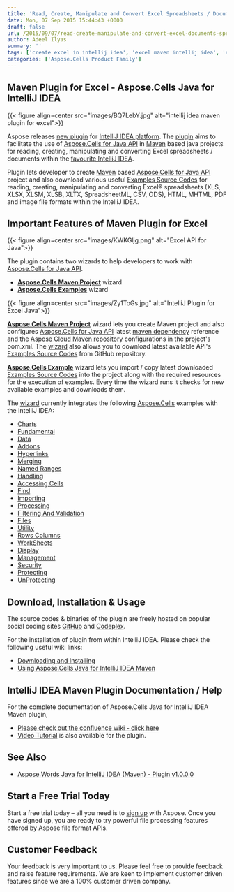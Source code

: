```yaml
---
title: 'Read, Create, Manipulate and Convert Excel Spreadsheets / Documents Using Aspose.Cells Java API Maven Plugin within IntelliJ IDEA'
date: Mon, 07 Sep 2015 15:44:43 +0000
draft: false
url: /2015/09/07/read-create-manipulate-and-convert-excel-documents-spreadsheets-using-aspose.cells-java-api-maven-plugin-within-intellij-idea/
author: Adeel Ilyas
summary: ''
tags: ['create excel in intellij idea', 'excel maven intellij idea', 'excel maven plugin for intellij idea', 'intellij idea plugin for excel', 'java excel plugin']
categories: ['Aspose.Cells Product Family']
---
```


## Maven Plugin for Excel - Aspose.Cells Java for IntelliJ IDEA



{{< figure align=center src="images/BQ7LebY.jpg" alt="intellij idea maven plugin for excel">}}


Aspose releases [new plugin][1] for [IntelliJ IDEA platform][2]. The [plugin][3] aims to facilitate the use of [Aspose.Cells for Java API][4] in [Maven][5] based java projects for reading, creating, manipulating and converting Excel spreadsheets / documents within the [favourite IntelliJ IDEA][6].

Plugin lets developer to create [Maven][7] based [Aspose.Cells for Java API][8] project and also download various useful [Examples Source Codes][9] for reading, creating, manipulating and converting Excel® spreadsheets (XLS, XLSX, XLSM, XLSB, XLTX, SpreadsheetML, CSV, ODS), HTML, MHTML, PDF and image file formats within the IntelliJ IDEA.

## Important Features of Maven Plugin for Excel



{{< figure align=center src="images/KWKGljg.png" alt="Excel API for Java">}}


The plugin contains two wizards to help developers to work with [Aspose.Cells for Java API][10].

*   **[Aspose.Cells Maven Project][11]** wizard
*   **[Aspose.Cells Examples][12]** wizard



{{< figure align=center src="images/Zy1ToGs.jpg" alt="IntelliJ Plugin for Excel Java">}}


**[Aspose.Cells Maven Project][13]** wizard lets you create Maven project and also configures [Aspose.Cells for Java API][14] latest [maven dependency][15] reference and the [Aspose Cloud Maven repository][16] configurations in the project's pom.xml. The [wizard][17] also allows you to download latest available API's [Examples Source Codes][18] from GitHub repository.

**[Aspose.Cells Example][19]** wizard lets you import / copy latest downloaded [Examples Source Codes][20] into the project along with the required resources for the execution of examples. Every time the wizard runs it checks for new available examples and downloads them.

The [wizard][21] currently integrates the following [Aspose.Cells][22] examples with the IntelliJ IDEA:

*   [Charts][23]
*   [Fundamental][24]
*   [Data][25]
*   [Addons][26]
*   [Hyperlinks][27]
*   [Merging][28]
*   [Named Ranges][29]
*   [Handling][30]
*   [Accessing Cells][31]
*   [Find][32]
*   [Importing][33]
*   [Processing][34]
*   [Filtering And Validation][35]
*   [Files][36]
*   [Utility][37]
*   [Rows Columns][38]
*   [WorkSheets][39]
*   [Display][40]
*   [Management][41]
*   [Security][42]
*   [Protecting][43]
*   [UnProtecting][44]

## Download, Installation & Usage

The source codes & binaries of the plugin are freely hosted on popular social coding sites [GitHub][45] and [Codeplex][46].

For the installation of plugin from within IntelliJ IDEA. Please check the following useful wiki links:

*   [Downloading and Installing][47]
*   [Using Aspose.Cells Java for IntelliJ IDEA Maven][48]

## IntelliJ IDEA Maven Plugin Documentation / Help

For the complete documentation of Aspose.Cells Java for IntelliJ IDEA Maven plugin,

*   [Please check out the confluence wiki - click here][49]
*   [Video Tutorial][50] is also available for the plugin.

## See Also

*   [Aspose.Words Java for IntelliJ IDEA (Maven) - Plugin v1.0.0.0][51]

## Start a Free Trial Today

Start a free trial today – all you need is to [sign up][52] with Aspose. Once you have signed up, you are ready to try powerful file processing features offered by Aspose file format APIs.

## Customer Feedback

Your feedback is very important to us. Please feel free to provide feedback and raise feature requirements. We are keen to implement customer driven features since we are a 100% customer driven company.




[1]: https://goo.gl/R4pysl
[2]: https://www.jetbrains.com/idea/
[3]: https://goo.gl/R4pysl
[4]: http://goo.gl/c1eSD2
[5]: https://maven.apache.org/
[6]: https://www.jetbrains.com/idea/
[7]: https://maven.apache.org/
[8]: http://goo.gl/c1eSD2
[9]: https://github.com/asposecells/Aspose_Cells_Java/tree/master/Examples
[10]: http://goo.gl/c1eSD2
[11]: https://docs.aspose.com/display/cellsjava/Aspose.Cells+Java+for+IntelliJ+IDEA+-+Maven
[12]: https://docs.aspose.com/display/cellsjava/Installing+and+Using+Aspose.Cells+for+IntelliJ+IDEA+-+Maven#InstallingandUsingAspose.CellsforIntelliJIDEA-Maven-Aspose.CellsExamplesWizard.1
[13]: https://docs.aspose.com/display/cellsjava/Installing+and+Using+Aspose.Cells+for+IntelliJ+IDEA+-+Maven
[14]: http://goo.gl/c1eSD2
[15]: http://goo.gl/KCTGRI
[16]: http://maven.aspose.com/artifactory/webapp/home.html?1
[17]: https://docs.aspose.com/display/cellsjava/Installing+and+Using+Aspose.Cells+for+IntelliJ+IDEA+-+Maven
[18]: https://github.com/asposecells/Aspose_Cells_Java/tree/master/Examples
[19]: https://docs.aspose.com/display/cellsjava/Installing+and+Using+Aspose.Cells+for+IntelliJ+IDEA+-+Maven
[20]: https://github.com/asposecells/Aspose_Cells_Java/tree/master/Examples
[21]: https://docs.aspose.com/display/cellsjava/Installing+and+Using+Aspose.Cells+for+IntelliJ+IDEA+-+Maven
[22]: http://goo.gl/c1eSD2
[23]: https://github.com/aspose-cells/Aspose.Cells-for-Java/tree/master/Examples/src/AsposeCellsExamples/Charts
[24]: https://github.com/aspose-cells/Aspose.Cells-for-Java/tree/master/Examples/src/AsposeCellsExamples/LoadingSavingConvertingAndManaging
[25]: https://github.com/aspose-cells/Aspose.Cells-for-Java/tree/master/Examples/src/AsposeCellsExamples/Data
[26]: https://github.com/aspose-cells/Aspose.Cells-for-Java/tree/master/Examples/src/AsposeCellsExamples/Data
[27]: https://github.com/aspose-cells/Aspose.Cells-for-Java/tree/master/Examples/src/AsposeCellsExamples/Data
[28]: https://github.com/aspose-cells/Aspose.Cells-for-Java/tree/master/Examples/src/AsposeCellsExamples/Data
[29]: https://github.com/aspose-cells/Aspose.Cells-for-Java/tree/master/Examples/src/AsposeCellsExamples/Data
[30]: https://github.com/aspose-cells/Aspose.Cells-for-Java/tree/master/Examples/src/AsposeCellsExamples/Data
[31]: https://github.com/aspose-cells/Aspose.Cells-for-Java/tree/master/Examples/src/AsposeCellsExamples/Data
[32]: https://github.com/aspose-cells/Aspose.Cells-for-Java/tree/master/Examples/src/AsposeCellsExamples/Data
[33]: https://github.com/aspose-cells/Aspose.Cells-for-Java/tree/master/Examples/src/AsposeCellsExamples/Data
[34]: https://github.com/aspose-cells/Aspose.Cells-for-Java/tree/master/Examples/src/AsposeCellsExamples/Data
[35]: https://github.com/aspose-cells/Aspose.Cells-for-Java/tree/master/Examples/src/AsposeCellsExamples/Data
[36]: https://github.com/aspose-cells/Aspose.Cells-for-Java/tree/master/Examples/src/AsposeCellsExamples/Files/Handling
[37]: https://github.com/aspose-cells/Aspose.Cells-for-Java/tree/master/Examples/src/AsposeCellsExamples/Files/Handling
[38]: https://github.com/aspose-cells/Aspose.Cells-for-Java/tree/master/Examples/src/AsposeCellsExamples/RowsAndColumns
[39]: https://github.com/aspose-cells/Aspose.Cells-for-Java/tree/master/Examples/src/AsposeCellsExamples/Worksheets
[40]: https://github.com/aspose-cells/Aspose.Cells-for-Java/tree/master/Examples/src/AsposeCellsExamples/Worksheets
[41]: https://github.com/aspose-cells/Aspose.Cells-for-Java/tree/master/Examples/src/AsposeCellsExamples/Worksheets
[42]: https://github.com/aspose-cells/Aspose.Cells-for-Java/tree/master/Examples/src/AsposeCellsExamples/Worksheets
[43]: https://github.com/aspose-cells/Aspose.Cells-for-Java/tree/master/Examples/src/AsposeCellsExamples/Worksheets
[44]: https://github.com/aspose-cells/Aspose.Cells-for-Java/tree/master/Examples/src/AsposeCellsExamples/Worksheets
[45]: https://goo.gl/K0cKKR
[46]: https://goo.gl/l11csR
[47]: https://docs.aspose.com/display/cellsjava/Installing+and+Using+Aspose.Cells+for+IntelliJ+IDEA+-+Maven#InstallingandUsingAspose.CellsforIntelliJIDEA-Maven-Aspose.CellsExamplesWizard.1
[48]: https://docs.aspose.com/display/cellsjava/Installing+and+Using+Aspose.Cells+for+IntelliJ+IDEA+-+Maven#InstallingandUsingAspose.CellsforIntelliJIDEA-Maven-Aspose.CellsExamplesWizard.1
[49]: https://docs.aspose.com/display/cellsjava/Installing+and+Using+Aspose.Cells+for+IntelliJ+IDEA+-+Maven#InstallingandUsingAspose.CellsforIntelliJIDEA-Maven-Aspose.CellsExamplesWizard.1
[50]: https://youtu.be/8sHoB5Isq-A
[51]: https://blog.aspose.com/2015/08/28/create-manipulate-and-convert-word-and-openoffice-documents-using-aspose.words-for-java-api-maven-plugin-within-intellij-idea/
[52]: https://id.containerize.com/signup?clientId=prod.discourse.aspose&redirectUrl=https://forum.aspose.com/session/sso




